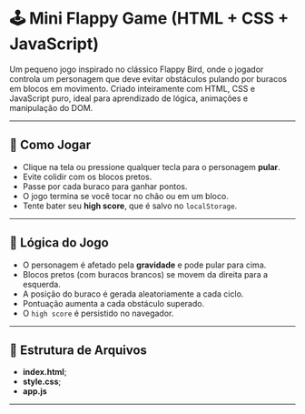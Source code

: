 # 🕹️ Mini Flappy Game (HTML + CSS + JavaScript)

Um pequeno jogo inspirado no clássico Flappy Bird, onde o jogador controla um personagem que deve evitar obstáculos pulando por buracos em blocos em movimento. Criado inteiramente com HTML, CSS e JavaScript puro, ideal para aprendizado de lógica, animações e manipulação do DOM.

---

## 🚀 Como Jogar

- Clique na tela ou pressione qualquer tecla para o personagem **pular**.
- Evite colidir com os blocos pretos.
- Passe por cada buraco para ganhar pontos.
- O jogo termina se você tocar no chão ou em um bloco.
- Tente bater seu **high score**, que é salvo no `localStorage`.

---

## 🧠 Lógica do Jogo

- O personagem é afetado pela **gravidade** e pode pular para cima.
- Blocos pretos (com buracos brancos) se movem da direita para a esquerda.
- A posição do buraco é gerada aleatoriamente a cada ciclo.
- Pontuação aumenta a cada obstáculo superado.
- O `high score` é persistido no navegador.

---

## 📁 Estrutura de Arquivos

- **index.html**;
- **style.css**;
- **app.js**

---